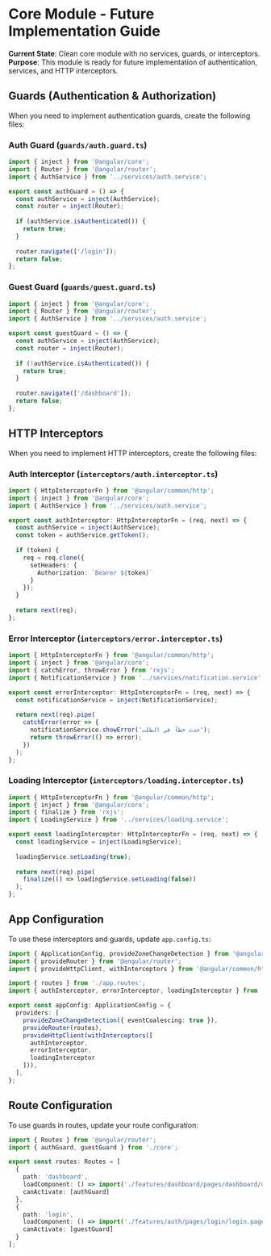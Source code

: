 # Core Module - Future Implementation Guide

**Current State**: Clean core module with no services, guards, or interceptors.
**Purpose**: This module is ready for future implementation of authentication, services, and HTTP interceptors.

## Guards (Authentication & Authorization)

When you need to implement authentication guards, create the following files:

### Auth Guard (`guards/auth.guard.ts`)
```typescript
import { inject } from '@angular/core';
import { Router } from '@angular/router';
import { AuthService } from '../services/auth.service';

export const authGuard = () => {
  const authService = inject(AuthService);
  const router = inject(Router);
  
  if (authService.isAuthenticated()) {
    return true;
  }
  
  router.navigate(['/login']);
  return false;
};
```

### Guest Guard (`guards/guest.guard.ts`)
```typescript
import { inject } from '@angular/core';
import { Router } from '@angular/router';
import { AuthService } from '../services/auth.service';

export const guestGuard = () => {
  const authService = inject(AuthService);
  const router = inject(Router);
  
  if (!authService.isAuthenticated()) {
    return true;
  }
  
  router.navigate(['/dashboard']);
  return false;
};
```

## HTTP Interceptors

When you need to implement HTTP interceptors, create the following files:

### Auth Interceptor (`interceptors/auth.interceptor.ts`)
```typescript
import { HttpInterceptorFn } from '@angular/common/http';
import { inject } from '@angular/core';
import { AuthService } from '../services/auth.service';

export const authInterceptor: HttpInterceptorFn = (req, next) => {
  const authService = inject(AuthService);
  const token = authService.getToken();
  
  if (token) {
    req = req.clone({
      setHeaders: {
        Authorization: `Bearer ${token}`
      }
    });
  }
  
  return next(req);
};
```

### Error Interceptor (`interceptors/error.interceptor.ts`)
```typescript
import { HttpInterceptorFn } from '@angular/common/http';
import { inject } from '@angular/core';
import { catchError, throwError } from 'rxjs';
import { NotificationService } from '../services/notification.service';

export const errorInterceptor: HttpInterceptorFn = (req, next) => {
  const notificationService = inject(NotificationService);
  
  return next(req).pipe(
    catchError(error => {
      notificationService.showError('حدث خطأ في الطلب');
      return throwError(() => error);
    })
  );
};
```

### Loading Interceptor (`interceptors/loading.interceptor.ts`)
```typescript
import { HttpInterceptorFn } from '@angular/common/http';
import { inject } from '@angular/core';
import { finalize } from 'rxjs';
import { LoadingService } from '../services/loading.service';

export const loadingInterceptor: HttpInterceptorFn = (req, next) => {
  const loadingService = inject(LoadingService);
  
  loadingService.setLoading(true);
  
  return next(req).pipe(
    finalize(() => loadingService.setLoading(false))
  );
};
```

## App Configuration

To use these interceptors and guards, update `app.config.ts`:

```typescript
import { ApplicationConfig, provideZoneChangeDetection } from '@angular/core';
import { provideRouter } from '@angular/router';
import { provideHttpClient, withInterceptors } from '@angular/common/http';

import { routes } from './app.routes';
import { authInterceptor, errorInterceptor, loadingInterceptor } from './core';

export const appConfig: ApplicationConfig = {
  providers: [
    provideZoneChangeDetection({ eventCoalescing: true }),
    provideRouter(routes),
    provideHttpClient(withInterceptors([
      authInterceptor,
      errorInterceptor,
      loadingInterceptor
    ])),
  ],
};
```

## Route Configuration

To use guards in routes, update your route configuration:

```typescript
import { Routes } from '@angular/router';
import { authGuard, guestGuard } from './core';

export const routes: Routes = [
  {
    path: 'dashboard',
    loadComponent: () => import('./features/dashboard/pages/dashboard/dashboard.page'),
    canActivate: [authGuard]
  },
  {
    path: 'login',
    loadComponent: () => import('./features/auth/pages/login/login.page'),
    canActivate: [guestGuard]
  }
];
```
